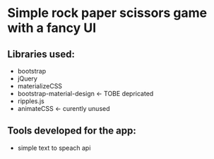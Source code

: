# Simple rock paper scissors game with a fancy UI

## Libraries used:
- bootstrap
- jQuery
- materializeCSS
- bootstrap-material-design <- TOBE depricated
- ripples.js
- animateCSS <- curently unused

## Tools developed for the app:
- simple text to speach api
